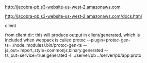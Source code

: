 http://jacobra-pb.s3-website-us-west-2.amazonaws.com

http://jacobra-pb.s3-website-us-west-2.amazonaws.com/docs.html


client

from client dir:
this will produce output in client/generated, which is included when webpack is called
protoc --plugin=protoc-gen-ts=./node_modules/.bin/protoc-gen-ts --js_out=import_style=commonjs,binary:generated --ts_out=service=true:generated -I ../server/pb ../server/pb/app.proto
